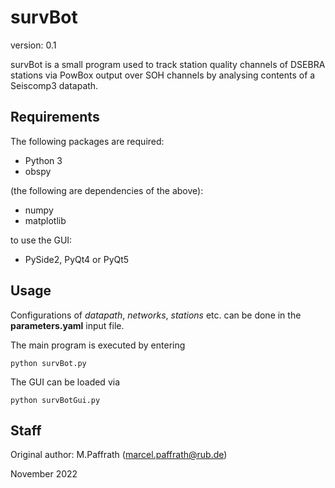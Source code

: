 # survBot

version: 0.1

survBot is a small program used to track station quality channels of DSEBRA stations via PowBox output over SOH channels
 by analysing contents of a Seiscomp3 datapath.

## Requirements

The following packages are required:

* Python 3
* obspy

(the following are dependencies of the above):

* numpy
* matplotlib 

to use the GUI:

* PySide2, PyQt4 or PyQt5

## Usage

Configurations of *datapath*, *networks*, *stations* etc. can be done in the **parameters.yaml** input file.

The main program is executed by entering
```shell script
python survBot.py
```

The GUI can be loaded via
```shell script
python survBotGui.py
```

## Staff
Original author: M.Paffrath (marcel.paffrath@rub.de)

November 2022
